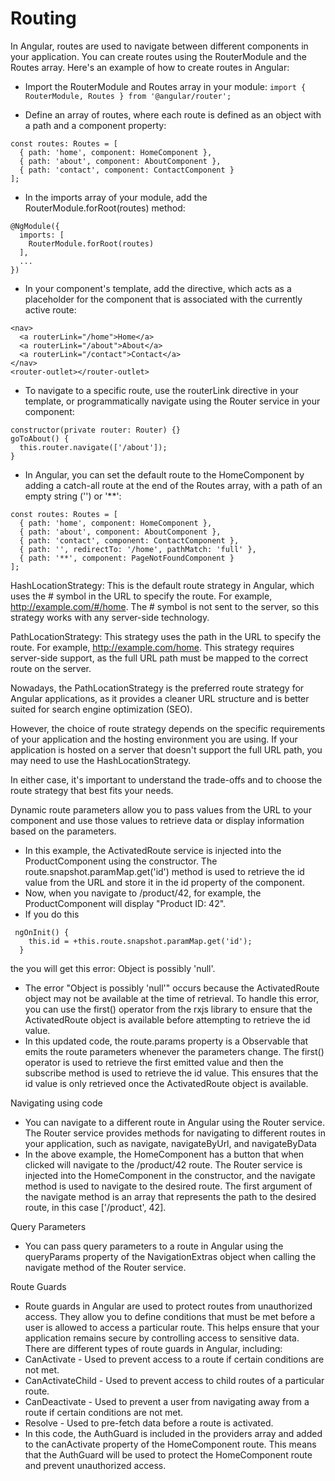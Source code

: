 # Routing

In Angular, routes are used to navigate between different components in your application. You can create routes using the RouterModule and the Routes array. Here's an example of how to create routes in Angular:

* Import the RouterModule and Routes array in your module:
```import { RouterModule, Routes } from '@angular/router';```

* Define an array of routes, where each route is defined as an object with a path and a component property:
```
const routes: Routes = [
  { path: 'home', component: HomeComponent },
  { path: 'about', component: AboutComponent },
  { path: 'contact', component: ContactComponent }
];
```
* In the imports array of your module, add the RouterModule.forRoot(routes) method:
```
@NgModule({
  imports: [
    RouterModule.forRoot(routes)
  ],
  ...
})
```

* In your component's template, add the <router-outlet></router-outlet> directive, which acts as a placeholder for the component that is associated with the currently active route:

```
<nav>
  <a routerLink="/home">Home</a>
  <a routerLink="/about">About</a>
  <a routerLink="/contact">Contact</a>
</nav>
<router-outlet></router-outlet>
```

* To navigate to a specific route, use the routerLink directive in your template, or programmatically navigate using the Router service in your component:
```
constructor(private router: Router) {}
goToAbout() {
  this.router.navigate(['/about']);
}
```

* In Angular, you can set the default route to the HomeComponent by adding a catch-all route at the end of the Routes array, with a path of an empty string ('') or '**':
```
const routes: Routes = [
  { path: 'home', component: HomeComponent },
  { path: 'about', component: AboutComponent },
  { path: 'contact', component: ContactComponent },
  { path: '', redirectTo: '/home', pathMatch: 'full' },
  { path: '**', component: PageNotFoundComponent }
];
```
HashLocationStrategy: This is the default route strategy in Angular, which uses the # symbol in the URL to specify the route. For example, http://example.com/#/home. The # symbol is not sent to the server, so this strategy works with any server-side technology.

PathLocationStrategy: This strategy uses the path in the URL to specify the route. For example, http://example.com/home. This strategy requires server-side support, as the full URL path must be mapped to the correct route on the server.

Nowadays, the PathLocationStrategy is the preferred route strategy for Angular applications, as it provides a cleaner URL structure and is better suited for search engine optimization (SEO).

However, the choice of route strategy depends on the specific requirements of your application and the hosting environment you are using. If your application is hosted on a server that doesn't support the full URL path, you may need to use the HashLocationStrategy.

In either case, it's important to understand the trade-offs and to choose the route strategy that best fits your needs.

Dynamic route parameters allow you to pass values from the URL to your component and use those values to retrieve data or display information based on the parameters.
* In this example, the ActivatedRoute service is injected into the ProductComponent using the constructor. The route.snapshot.paramMap.get('id') method is used to retrieve the id value from the URL and store it in the id property of the component.
* Now, when you navigate to /product/42, for example, the ProductComponent will display "Product ID: 42".
* If you do this
```
 ngOnInit() {
    this.id = +this.route.snapshot.paramMap.get('id');
  }
  ```
  the you will get this error: Object is possibly 'null'.
* The error "Object is possibly 'null'" occurs because the ActivatedRoute object may not be available at the time of retrieval. To handle this error, you can use the first() operator from the rxjs library to ensure that the ActivatedRoute object is available before attempting to retrieve the id value.
* In this updated code, the route.params property is a Observable that emits the route parameters whenever the parameters change. The first() operator is used to retrieve the first emitted value and then the subscribe method is used to retrieve the id value. This ensures that the id value is only retrieved once the ActivatedRoute object is available.

Navigating using code
* You can navigate to a different route in Angular using the Router service. The Router service provides methods for navigating to different routes in your application, such as navigate, navigateByUrl, and navigateByData
* In the above example, the HomeComponent has a button that when clicked will navigate to the /product/42 route. The Router service is injected into the HomeComponent in the constructor, and the navigate method is used to navigate to the desired route. The first argument of the navigate method is an array that represents the path to the desired route, in this case ['/product', 42].

Query Parameters
* You can pass query parameters to a route in Angular using the queryParams property of the NavigationExtras object when calling the navigate method of the Router service.

Route Guards
* Route guards in Angular are used to protect routes from unauthorized access. They allow you to define conditions that must be met before a user is allowed to access a particular route. This helps ensure that your application remains secure by controlling access to sensitive data. There are different types of route guards in Angular, including:
* CanActivate - Used to prevent access to a route if certain conditions are not met.
* CanActivateChild - Used to prevent access to child routes of a particular route.
* CanDeactivate - Used to prevent a user from navigating away from a route if certain conditions are not met.
* Resolve - Used to pre-fetch data before a route is activated.
* In this code, the AuthGuard is included in the providers array and added to the canActivate property of the HomeComponent route. This means that the AuthGuard will be used to protect the HomeComponent route and prevent unauthorized access.